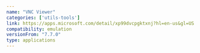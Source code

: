 ```yaml
---
name: "VNC Viewer"
categories: ['utils-tools']
link: https://apps.microsoft.com/detail/xp99dvcpgktxnj?hl=en-us&gl=US
compatibility: emulation
versionFrom: "7.7.0"
type: applications
---
```


